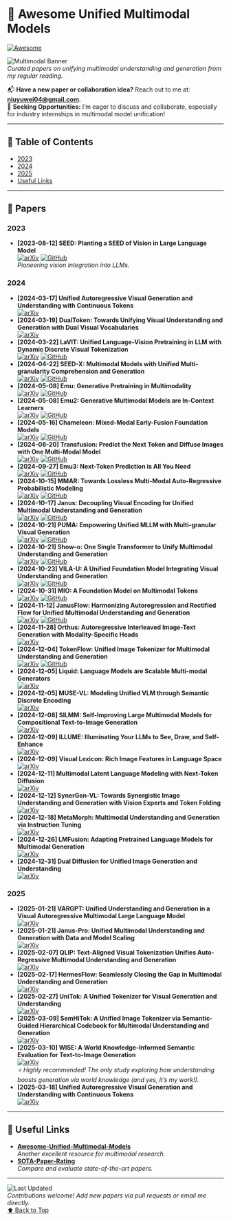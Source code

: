 <a name="top"></a>
# 🌟 Awesome Unified Multimodal Models
[![Awesome](https://awesome.re/badge.svg)](https://awesome.re)

![Multimodal Banner](https://via.placeholder.com/800x200.png?text=Unified+Multimodal+Models)  
*Curated papers on unifying multimodal understanding and generation from my regular reading.*

📬 **Have a new paper or collaboration idea?** Reach out to me at: **niuyuwei04@gmail.com**.  
🤝 **Seeking Opportunities:** I’m eager to discuss and collaborate, especially for industry internships in multimodal model unification!

---

## 📑 Table of Contents
- [2023](#2023)
- [2024](#2024)
- [2025](#2025)
- [Useful Links](#useful-links)

---

## 📄 Papers

### 2023
- **[2023-08-12] SEED: Planting a SEED of Vision in Large Language Model**  
  [![arXiv](https://img.shields.io/badge/arXiv-2307.08041-red)](https://arxiv.org/abs/2307.08041) [![GitHub](https://img.shields.io/badge/GitHub-SEED-black)](https://github.com/AILab-CVC/SEED)  
  *Pioneering vision integration into LLMs.*

### 2024
- **[2024-03-17] Unified Autoregressive Visual Generation and Understanding with Continuous Tokens**  
  [![arXiv](https://img.shields.io/badge/arXiv-2503.13436-red)](https://arxiv.org/abs/2503.13436)  
- **[2024-03-19] DualToken: Towards Unifying Visual Understanding and Generation with Dual Visual Vocabularies**  
  [![arXiv](https://img.shields.io/badge/arXiv-2503.14324-red)](https://arxiv.org/abs/2503.14324)  
- **[2024-03-22] LaVIT: Unified Language-Vision Pretraining in LLM with Dynamic Discrete Visual Tokenization**  
  [![arXiv](https://img.shields.io/badge/arXiv-2309.04669-red)](https://arxiv.org/abs/2309.04669) [![GitHub](https://img.shields.io/badge/GitHub-LaVIT-black)](https://github.com/jy0205/LaVIT)  
- **[2024-04-22] SEED-X: Multimodal Models with Unified Multi-granularity Comprehension and Generation**  
  [![arXiv](https://img.shields.io/badge/arXiv-2404.14396-red)](https://arxiv.org/abs/2404.14396) [![GitHub](https://img.shields.io/badge/GitHub-SEED--X-black)](https://github.com/AILab-CVC/SEED-X)  
- **[2024-05-08] Emu: Generative Pretraining in Multimodality**  
  [![arXiv](https://img.shields.io/badge/arXiv-2307.05222-red)](https://arxiv.org/abs/2307.05222) [![GitHub](https://img.shields.io/badge/GitHub-Emu-black)](https://github.com/baaivision/Emu)  
- **[2024-05-08] Emu2: Generative Multimodal Models are In-Context Learners**  
  [![arXiv](https://img.shields.io/badge/arXiv-2312.13286-red)](https://arxiv.org/abs/2312.13286) [![GitHub](https://img.shields.io/badge/GitHub-Emu2-black)](https://github.com/baaivision/Emu2)  
- **[2024-05-16] Chameleon: Mixed-Modal Early-Fusion Foundation Models**  
  [![arXiv](https://img.shields.io/badge/arXiv-2405.09818-red)](https://arxiv.org/abs/2405.09818) [![GitHub](https://img.shields.io/badge/GitHub-Chameleon-black)](https://github.com/facebookresearch/chameleon)  
- **[2024-08-20] Transfusion: Predict the Next Token and Diffuse Images with One Multi-Modal Model**  
  [![arXiv](https://img.shields.io/badge/arXiv-2408.11039-red)](https://arxiv.org/abs/2408.11039) [![GitHub](https://img.shields.io/badge/GitHub-Transfusion-black)](https://github.com/lucidrains/transfusion-pytorch)  
- **[2024-09-27] Emu3: Next-Token Prediction is All You Need**  
  [![arXiv](https://img.shields.io/badge/arXiv-2409.18869-red)](https://arxiv.org/abs/2409.18869) [![GitHub](https://img.shields.io/badge/GitHub-Emu3-black)](https://github.com/baaivision/Emu3)  
- **[2024-10-15] MMAR: Towards Lossless Multi-Modal Auto-Regressive Probabilistic Modeling**  
  [![arXiv](https://img.shields.io/badge/arXiv-2410.10798-red)](https://arxiv.org/abs/2410.10798) [![GitHub](https://img.shields.io/badge/GitHub-MMAR-black)](https://github.com/ydcUstc/MMAR)  
- **[2024-10-17] Janus: Decoupling Visual Encoding for Unified Multimodal Understanding and Generation**  
  [![arXiv](https://img.shields.io/badge/arXiv-2410.13848-red)](https://arxiv.org/abs/2410.13848) [![GitHub](https://img.shields.io/badge/GitHub-Janus-black)](https://github.com/deepseek-ai/Janus)  
- **[2024-10-21] PUMA: Empowering Unified MLLM with Multi-granular Visual Generation**  
  [![arXiv](https://img.shields.io/badge/arXiv-2410.13861-red)](https://arxiv.org/abs/2410.13861) [![GitHub](https://img.shields.io/badge/GitHub-PUMA-black)](https://github.com/rongyaofang/PUMA)  
- **[2024-10-21] Show-o: One Single Transformer to Unify Multimodal Understanding and Generation**  
  [![arXiv](https://img.shields.io/badge/arXiv-2408.12528-red)](https://arxiv.org/abs/2408.12528) [![GitHub](https://img.shields.io/badge/GitHub-Show--o-black)](https://github.com/showlab/Show-o)  
- **[2024-10-23] VILA-U: A Unified Foundation Model Integrating Visual Understanding and Generation**  
  [![arXiv](https://img.shields.io/badge/arXiv-2409.04429-red)](https://arxiv.org/abs/2409.04429) [![GitHub](https://img.shields.io/badge/GitHub-VILA--U-black)](https://github.com/mit-han-lab/vila-u)  
- **[2024-10-31] MIO: A Foundation Model on Multimodal Tokens**  
  [![arXiv](https://img.shields.io/badge/arXiv-2409.17692-red)](https://arxiv.org/abs/2409.17692) [![GitHub](https://img.shields.io/badge/GitHub-MIO-black)](https://github.com/MIO-Team/MIO)  
- **[2024-11-12] JanusFlow: Harmonizing Autoregression and Rectified Flow for Unified Multimodal Understanding and Generation**  
  [![arXiv](https://img.shields.io/badge/arXiv-2411.07975-red)](https://arxiv.org/abs/2411.07975) [![GitHub](https://img.shields.io/badge/GitHub-JanusFlow-black)](https://github.com/deepseek-ai/Janus)  
- **[2024-11-28] Orthus: Autoregressive Interleaved Image-Text Generation with Modality-Specific Heads**  
  [![arXiv](https://img.shields.io/badge/arXiv-2412.00127-red)](https://arxiv.org/abs/2412.00127)  
- **[2024-12-04] TokenFlow: Unified Image Tokenizer for Multimodal Understanding and Generation**  
  [![arXiv](https://img.shields.io/badge/arXiv-2412.03069-red)](https://arxiv.org/abs/2412.03069) [![GitHub](https://img.shields.io/badge/GitHub-TokenFlow-black)](https://github.com/ByteFlow-AI/TokenFlow)  
- **[2024-12-05] Liquid: Language Models are Scalable Multi-modal Generators**  
  [![arXiv](https://img.shields.io/badge/arXiv-2412.04332-red)](https://arxiv.org/abs/2412.04332)  
- **[2024-12-05] MUSE-VL: Modeling Unified VLM through Semantic Discrete Encoding**  
  [![arXiv](https://img.shields.io/badge/arXiv-2411.17762-red)](https://arxiv.org/abs/2411.17762)  
- **[2024-12-08] SILMM: Self-Improving Large Multimodal Models for Compositional Text-to-Image Generation**  
  [![arXiv](https://img.shields.io/badge/arXiv-2412.05818-red)](https://arxiv.org/abs/2412.05818)  
- **[2024-12-09] ILLUME: Illuminating Your LLMs to See, Draw, and Self-Enhance**  
  [![arXiv](https://img.shields.io/badge/arXiv-2412.06673-red)](https://arxiv.org/abs/2412.06673)  
- **[2024-12-09] Visual Lexicon: Rich Image Features in Language Space**  
  [![arXiv](https://img.shields.io/badge/arXiv-2412.06774-red)](https://arxiv.org/abs/2412.06774)  
- **[2024-12-11] Multimodal Latent Language Modeling with Next-Token Diffusion**  
  [![arXiv](https://img.shields.io/badge/arXiv-2412.08635-red)](https://arxiv.org/abs/2412.08635)  
- **[2024-12-12] SynerGen-VL: Towards Synergistic Image Understanding and Generation with Vision Experts and Token Folding**  
  [![arXiv](https://img.shields.io/badge/arXiv-2412.09604-red)](https://arxiv.org/abs/2412.09604)  
- **[2024-12-18] MetaMorph: Multimodal Understanding and Generation via Instruction Tuning**  
  [![arXiv](https://img.shields.io/badge/arXiv-2412.14164-red)](https://arxiv.org/abs/2412.14164)  
- **[2024-12-26] LMFusion: Adapting Pretrained Language Models for Multimodal Generation**  
  [![arXiv](https://img.shields.io/badge/arXiv-2412.15188-red)](https://arxiv.org/abs/2412.15188)  
- **[2024-12-31] Dual Diffusion for Unified Image Generation and Understanding**  
  [![arXiv](https://img.shields.io/badge/arXiv-2501.00289-red)](https://arxiv.org/abs/2501.00289)  

### 2025
- **[2025-01-21] VARGPT: Unified Understanding and Generation in a Visual Autoregressive Multimodal Large Language Model**  
  [![arXiv](https://img.shields.io/badge/arXiv-2501.12327-red)](https://arxiv.org/abs/2501.12327)  
- **[2025-01-21] Janus-Pro: Unified Multimodal Understanding and Generation with Data and Model Scaling**  
  [![arXiv](https://img.shields.io/badge/arXiv-2501.17811-red)](https://arxiv.org/abs/2501.17811)  
- **[2025-02-07] QLIP: Text-Aligned Visual Tokenization Unifies Auto-Regressive Multimodal Understanding and Generation**  
  [![arXiv](https://img.shields.io/badge/arXiv-2502.05178-red)](https://arxiv.org/abs/2502.05178)  
- **[2025-02-17] HermesFlow: Seamlessly Closing the Gap in Multimodal Understanding and Generation**  
  [![arXiv](https://img.shields.io/badge/arXiv-2502.12148-red)](https://arxiv.org/abs/2502.12148)  
- **[2025-02-27] UniTok: A Unified Tokenizer for Visual Generation and Understanding**  
  [![arXiv](https://img.shields.io/badge/arXiv-2502.20321-red)](https://arxiv.org/abs/2502.20321)  
- **[2025-03-09] SemHiTok: A Unified Image Tokenizer via Semantic-Guided Hierarchical Codebook for Multimodal Understanding and Generation**  
  [![arXiv](https://img.shields.io/badge/arXiv-2503.06764-red)](https://arxiv.org/abs/2503.06764)  
- **[2025-03-10] WISE: A World Knowledge-Informed Semantic Evaluation for Text-to-Image Generation**  
  [![arXiv](https://img.shields.io/badge/arXiv-2503.07265-red)](https://arxiv.org/abs/2503.07265)  
  *⭐ Highly recommended! The only study exploring how understanding boosts generation via world knowledge (and yes, it’s my work!).*  
- **[2025-03-18] Unified Autoregressive Visual Generation and Understanding with Continuous Tokens**  
  [![arXiv](https://img.shields.io/badge/arXiv-2503.13436-red)](https://arxiv.org/abs/2503.13436)  

---

## 🔗 Useful Links
- **[Awesome-Unified-Multimodal-Models](https://github.com/showlab/Awesome-Unified-Multimodal-Models)**  
  *Another excellent resource for multimodal research.*  
- **[SOTA-Paper-Rating](https://waynejin0918.github.io/SOTA-paper-rating.io/#)**  
  *Compare and evaluate state-of-the-art papers.*

---

![Last Updated](https://img.shields.io/badge/Last%20Updated-March%2030,%202025-blue)  
*Contributions welcome! Add new papers via pull requests or email me directly.*  
[⬆ Back to Top](#top)
